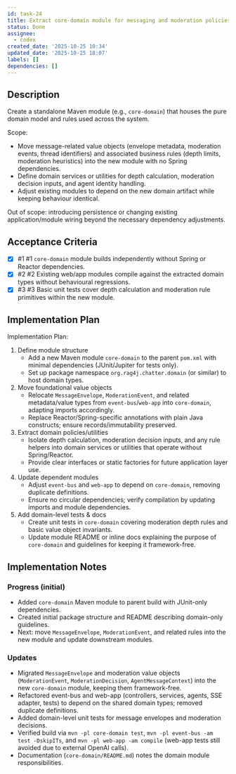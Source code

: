 ```yaml
---
id: task-24
title: Extract core-domain module for messaging and moderation policies
status: Done
assignee:
  - codex
created_date: '2025-10-25 10:34'
updated_date: '2025-10-25 18:07'
labels: []
dependencies: []
---
```


## Description

<!-- SECTION:DESCRIPTION:BEGIN -->
Create a standalone Maven module (e.g., `core-domain`) that houses the pure domain model and rules used across the system.

Scope:
- Move message-related value objects (envelope metadata, moderation events, thread identifiers) and associated business rules (depth limits, moderation heuristics) into the new module with no Spring dependencies.
- Define domain services or utilities for depth calculation, moderation decision inputs, and agent identity handling.
- Adjust existing modules to depend on the new domain artifact while keeping behaviour identical.

Out of scope: introducing persistence or changing existing application/module wiring beyond the necessary dependency adjustments.
<!-- SECTION:DESCRIPTION:END -->

## Acceptance Criteria
<!-- AC:BEGIN -->
- [x] #1 #1 `core-domain` module builds independently without Spring or Reactor dependencies.
- [x] #2 #2 Existing web/app modules compile against the extracted domain types without behavioural regressions.
- [x] #3 #3 Basic unit tests cover depth calculation and moderation rule primitives within the new module.
<!-- AC:END -->

## Implementation Plan

<!-- SECTION:PLAN:BEGIN -->
Implementation Plan:
1. Define module structure
   - Add a new Maven module `core-domain` to the parent `pom.xml` with minimal dependencies (JUnit/Jupiter for tests only).
   - Set up package namespace `org.rag4j.chatter.domain` (or similar) to host domain types.
2. Move foundational value objects
   - Relocate `MessageEnvelope`, `ModerationEvent`, and related metadata/value types from `event-bus`/`web-app` into `core-domain`, adapting imports accordingly.
   - Replace Reactor/Spring-specific annotations with plain Java constructs; ensure records/immutability preserved.
3. Extract domain policies/utilities
   - Isolate depth calculation, moderation decision inputs, and any rule helpers into domain services or utilities that operate without Spring/Reactor.
   - Provide clear interfaces or static factories for future application layer use.
4. Update dependent modules
   - Adjust `event-bus` and `web-app` to depend on `core-domain`, removing duplicate definitions.
   - Ensure no circular dependencies; verify compilation by updating imports and module dependencies.
5. Add domain-level tests & docs
   - Create unit tests in `core-domain` covering moderation depth rules and basic value object invariants.
   - Update module README or inline docs explaining the purpose of `core-domain` and guidelines for keeping it framework-free.
<!-- SECTION:PLAN:END -->

## Implementation Notes

<!-- SECTION:NOTES:BEGIN -->
### Progress (initial)
- Added `core-domain` Maven module to parent build with JUnit-only dependencies.
- Created initial package structure and README describing domain-only guidelines.
- Next: move `MessageEnvelope`, `ModerationEvent`, and related rules into the new module and update downstream modules.

### Updates
- Migrated `MessageEnvelope` and moderation value objects (`ModerationEvent`, `ModerationDecision`, `AgentMessageContext`) into the new `core-domain` module, keeping them framework-free.
- Refactored event-bus and web-app (controllers, services, agents, SSE adapter, tests) to depend on the shared domain types; removed duplicate definitions.
- Added domain-level unit tests for message envelopes and moderation decisions.
- Verified build via `mvn -pl core-domain test`, `mvn -pl event-bus -am test -DskipITs`, and `mvn -pl web-app -am compile` (web-app tests still avoided due to external OpenAI calls).
- Documentation (`core-domain/README.md`) notes the domain module responsibilities.
<!-- SECTION:NOTES:END -->
